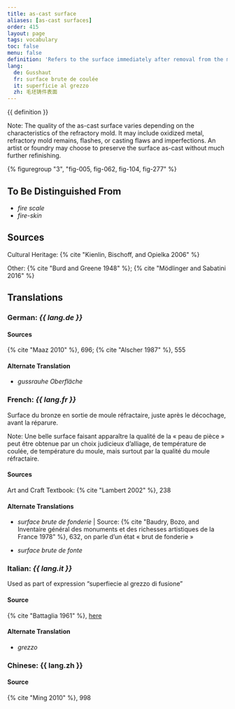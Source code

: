 ```yaml
---
title: as-cast surface
aliases: [as-cast surfaces]
order: 415
layout: page
tags: vocabulary
toc: false
menu: false
definition: 'Refers to the surface immediately after removal from the mold, before fettling and chasing.'
lang:
  de: Gusshaut
  fr: surface brute de coulée
  it: superficie al grezzo
  zh: 毛坯铸件表面
---
```


{{ definition }}

<div class="backmatter">

Note: The quality of the as-cast surface varies depending on the characteristics of the refractory mold. It may include oxidized metal, refractory mold remains, flashes, or casting flaws and imperfections. An artist or foundry may choose to preserve the surface as-cast without much further refinishing.

</div>

{% figuregroup "3", "fig-005, fig-062, fig-104, fig-277" %}

## To Be Distinguished From

- *fire scale*
- *fire-skin*

## Sources

Cultural Heritage: {% cite "Kienlin, Bischoff, and Opielka 2006" %}

Other: {% cite "Burd and Greene 1948" %}; {% cite "Mödlinger and Sabatini 2016" %}

## Translations

<div class="accordion">

### **German**: *{{ lang.de }}*

#### Sources

{% cite "Maaz 2010" %}, 696; {% cite "Alscher 1987" %}, 555

#### Alternate Translation

- *gussrauhe Oberfläche*

### **French**: *{{ lang.fr }}*

Surface du bronze en sortie de moule réfractaire, juste après le décochage, avant la réparure.

<div class="backmatter">

Note: Une belle surface faisant apparaître la qualité de la « peau de pièce » peut être obtenue par un choix judicieux d’alliage, de température de coulée, de température du moule, mais surtout par la qualité du moule réfractaire.

</div>

#### Sources

Art and Craft Textbook: {% cite "Lambert 2002" %}, 238

#### Alternate Translations

- *surface brute de fonderie* | Source: {% cite "Baudry, Bozo, and Inventaire général des monuments et des richesses artistiques de la France 1978" %}, 632, on parle d’un état « brut de fonderie »

- *surface brute de fonte*

### **Italian**: *{{ lang.it }}*

Used as part of expression “superfiecie al grezzo di fusione”

#### Source

{% cite "Battaglia 1961" %}, [here](http://www.gdli.it/pdf_viewer/Scripts/pdf.js/web/viewer.asp?file=/PDF/GDLI07/GDLI_07_ocr_46.pdf&parola=grezzoni)

#### Alternate Translation

- *grezzo*

### **Chinese**: {{ lang.zh }}

#### Source

{% cite "Ming 2010" %}, 998

</div>
